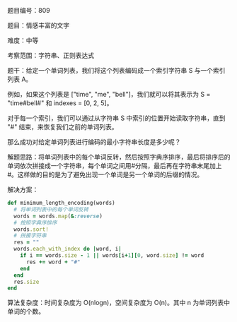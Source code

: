 题目编号：809

题目：情感丰富的文字

难度：中等

考察范围：字符串、正则表达式

题干：给定一个单词列表，我们将这个列表编码成一个索引字符串 S 与一个索引列表 A。

例如，如果这个列表是 ["time", "me", "bell"]，我们就可以将其表示为 S = "time#bell#" 和 indexes = [0, 2, 5]。

对于每一个索引，我们可以通过从字符串 S 中索引的位置开始读取字符串，直到 "#" 结束，来恢复我们之前的单词列表。

那么成功对给定单词列表进行编码的最小字符串长度是多少呢？

解题思路：将单词列表中的每个单词反转，然后按照字典序排序，最后将排序后的单词依次拼接成一个字符串，每个单词之间用#分隔，最后再在字符串末尾加上#。这样做的目的是为了避免出现一个单词是另一个单词的后缀的情况。

解决方案：

```ruby
def minimum_length_encoding(words)
  # 将单词列表中的每个单词反转
  words = words.map(&:reverse)
  # 按照字典序排序
  words.sort!
  # 拼接字符串
  res = ""
  words.each_with_index do |word, i|
    if i == words.size - 1 || words[i+1][0, word.size] != word
      res += word + "#"
    end
  end
  res.size
end
```

算法复杂度：时间复杂度为 O(nlogn)，空间复杂度为 O(n)。其中 n 为单词列表中单词的个数。
